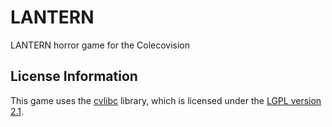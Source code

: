 # LANTERN
LANTERN horror game for the Colecovision

## License Information
This game uses the [cvlibc](https://github.com/sehugg/cvlibc/) library, which is licensed under the [LGPL version 2.1](https://www.gnu.org/licenses/old-licenses/lgpl-2.1.en.html).
